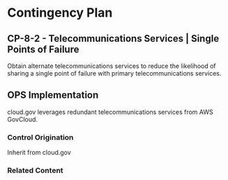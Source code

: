 # Contingency Plan
## CP-8-2 - Telecommunications Services | Single Points of Failure

Obtain alternate telecommunications services to reduce the likelihood of sharing a single point of failure with primary telecommunications services.

## OPS Implementation

cloud.gov leverages redundant telecommunications services from AWS GovCloud.

### Control Origination

Inherit from cloud.gov

### Related Content
